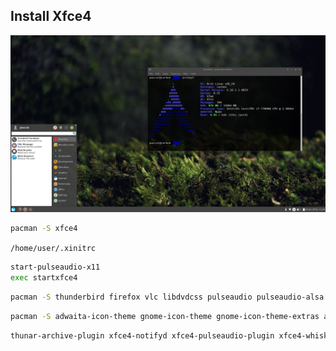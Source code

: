 ## Install Xfce4
![xfce4 Desktop](xfce.png)
```bash
pacman -S xfce4
```

`/home/user/.xinitrc`
```bash
start-pulseaudio-x11
exec startxfce4
```

```bash
pacman -S thunderbird firefox vlc libdvdcss pulseaudio pulseaudio-alsa pavucontrol networkmanager networkmanager-openconnect networkmanager-openvpn nm-connection-editor gvfs gvfs-smb gvfs-mtp gvfs-afc gimp libreoffice-fresh simple-scan evince cups cups-pdf gtk3-print-backends ttf-dejavu ttf-freefont ttf-liberation ttf‑linux‑libertine
```

```bash
pacman -S adwaita-icon-theme gnome-icon-theme gnome-icon-theme-extras arc-icon-theme deepin-icon-theme elementary-icon-theme human-icon-theme arc-gtk-theme numix-themes
```

```bash
thunar-archive-plugin xfce4-notifyd xfce4-pulseaudio-plugin xfce4-whiskermenu-plugin
```

